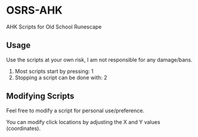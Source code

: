 # OSRS-AHK
AHK Scripts for Old School Runescape

## Usage
Use the scripts at your own risk, I am not responsible for any damage/bans.

1. Most scripts start by pressing: 1
2. Stopping a script can be done with: 2

## Modifying Scripts
Feel free to modify a script for personal use/preference. 

You can modify click locations by adjusting the X and Y values (coordinates).

